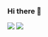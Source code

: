### Hi there 👋

![](https://ph-files.imgix.net/01ff7929-03e9-45c3-8398-1ff1ae6abead?auto=format) ![](https://i.pinimg.com/originals/f5/5e/80/f55e8059ea945abfd6804b887dd4a0af.gif)

<!--
**etashsingh/etashsingh** is a ✨ _special_ ✨ repository because its `README.md` (this file) appears on your GitHub profile.

Here are some ideas to get you started:

- 🔭 I’m currently working on ...
- 🌱 I’m currently learning ...
- 👯 I’m looking to collaborate on ...
- 🤔 I’m looking for help with ...
- 💬 Ask me about ...
- 📫 How to reach me: ...
- 😄 Pronouns: ...
- ⚡ Fun fact: ...
-->
